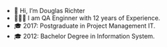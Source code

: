 - 👋 Hi, I’m Douglas Richter
- 👨🏼‍💻 I am QA Enginner with 12 years of Experience.
- 🎓 2017: Postgraduate in Project Management IT.
- 🎓 2012: Bachelor Degree in Information System.
